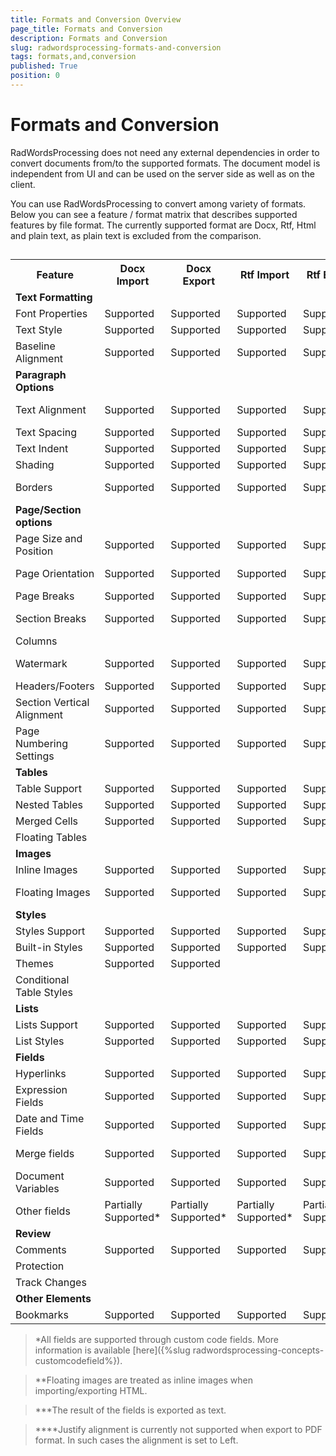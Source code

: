 ```yaml
---
title: Formats and Conversion Overview
page_title: Formats and Conversion
description: Formats and Conversion
slug: radwordsprocessing-formats-and-conversion
tags: formats,and,conversion
published: True
position: 0
---
```


# Formats and Conversion



RadWordsProcessing does not need any external dependencies in order to convert documents from/to the supported formats. The document model is independent from UI and can be used on the server side as well as on the client.
      

You can use RadWordsProcessing to convert among variety of formats. Below you can see a feature / format matrix that describes supported features by file format. The currently supported format are Docx, Rtf, Html and plain text, as plain text is excluded from the comparison.
      

## 
<table><tr><th>Feature</th>
<th>Docx Import</th><th>
Docx Export</th>
<th>Rtf Import</th>
<th>Rtf Export</th>
<th>Html Import</th>
<th>Html Export</th>
<th>PDF Export</th></tr>
<tr><td><b>Text Formatting</b></td><td></td><td></td><td></td><td></td><td></td><td></td><td></td></tr><tr><td>
Font Properties</td><td>
Supported</td><td>
Supported</td><td>
Supported</td><td>
Supported</td><td>
Supported</td><td>
Supported</td><td>
Supported</td></tr><tr><td>
Text Style</td><td>
Supported</td><td>
Supported</td><td>
Supported</td><td>
Supported</td><td>
Supported</td><td>
Supported</td><td>
Supported</td></tr><tr><td>
Baseline Alignment</td><td>
Supported</td><td>
Supported</td><td>
Supported</td><td>
Supported</td><td>
Supported</td><td>
Supported</td><td>
Supported</td></tr><tr><td>
<b>Paragraph Options</b></td><td></td><td></td><td></td><td></td><td></td><td></td><td></td></tr><tr><td>
Text Alignment</td><td>
Supported</td><td>
Supported</td><td>
Supported</td><td>
Supported</td><td>
Supported</td><td>
Supported</td><td>
Partially Supported****</td></tr><tr><td>
Text Spacing</td><td>
Supported</td><td>
Supported</td><td>
Supported</td><td>
Supported</td><td>
Supported</td><td>
Supported</td><td>
Supported</td></tr><tr><td>
Text Indent</td><td>
Supported</td><td>
Supported</td><td>
Supported</td><td>
Supported</td><td>
Supported</td><td>
Supported</td><td>
Supported</td></tr><tr><td>
Shading</td><td>
Supported</td><td>
Supported</td><td>
Supported</td><td>
Supported</td><td>
Supported</td><td>
Supported</td>
<td></td></tr><tr><td>
Borders</td><td>
Supported</td><td>
Supported</td><td>
Supported</td><td>
Supported</td><td>
Not applicable</td><td>
Not applicable</td>
<td></td></tr><tr><td>
<b>Page/Section options</b></td><td></td><td></td><td></td><td></td><td></td><td></td><td></td></tr><tr><td>
Page Size and Position</td><td>
Supported</td><td>
Supported</td><td>
Supported</td><td>
Supported</td><td>
Not applicable</td><td>
Not applicable</td><td>
Supported</td></tr><tr><td>
Page Orientation</td><td>
Supported</td><td>
Supported</td><td>
Supported</td><td>
Supported</td><td>
Not applicable</td><td>
Not applicable</td><td>
Supported</td></tr><tr><td>
Page Breaks</td><td>
Supported</td><td>
Supported</td><td>
Supported</td><td>
Supported</td><td></td><td></td><td>
Supported</td></tr><tr><td>
Section Breaks</td><td>
Supported</td><td>
Supported</td><td>
Supported</td><td>
Supported</td><td>
Not applicable</td><td>
Not applicable</td><td>
Supported</td></tr><tr><td>
Columns</td><td></td><td></td><td></td><td></td><td></td><td></td><td></td></tr><tr><td>
Watermark</td><td>Supported</td><td>Supported</td><td>Supported</td><td>Supported</td><td>
Not applicable</td><td>
Not applicable</td><td>Supported</td></tr><tr><td>
Headers/Footers</td><td>
Supported</td><td>
Supported</td><td>
Supported</td><td>
Supported</td><td></td><td></td><td>
Supported</td></tr><tr><td>
Section Vertical Alignment</td><td>
Supported</td><td>
Supported</td><td>
Supported</td><td>
Supported</td><td>
Not applicable</td><td>
Not applicable</td><td></td></tr><tr><td>
Page Numbering Settings</td><td>
Supported</td><td>
Supported</td><td>
Supported</td><td>
Supported</td><td>
Not applicable</td><td>
Not applicable</td><td>
Supported</td></tr><tr><td>
<b>Tables</b></td><td></td><td></td><td></td><td></td><td></td><td></td></tr><tr><td>
Table Support</td><td>
Supported</td><td>
Supported</td><td>
Supported</td><td>
Supported</td><td>
Supported</td><td>
Supported</td><td>
Supported</td></tr><tr><td>
Nested Tables</td><td>
Supported</td><td>
Supported</td><td>
Supported</td><td>
Supported</td><td>
Supported</td><td>
Supported</td><td>
Supported</td></tr><tr><td>
Merged Cells</td><td>
Supported</td><td>
Supported</td><td>
Supported</td><td>
Supported</td><td>
Supported</td><td>
Supported</td><td>
Supported</td></tr><tr><td>
Floating Tables</td><td></td><td></td><td></td><td></td><td></td><td></td><td></td></tr><tr><td>
<b>Images</b></td><td></td><td></td><td></td><td></td><td></td><td></td><td></td></tr><tr><td>
Inline Images</td><td>
Supported</td><td>
Supported</td><td>
Supported</td><td>
Supported</td><td>
Supported</td><td>
Supported</td><td>
Supported</td></tr><tr><td>
Floating Images</td><td>
Supported</td><td>
Supported</td><td>
Supported</td><td>
Supported</td><td>
Partially Supported**</td><td>
Partially Supported**</td><td></td></tr><tr><td>
<b>Styles</b></td><td></td><td></td><td></td><td></td><td></td><td></td><td></td></tr><tr><td>
Styles Support</td><td>
Supported</td><td>
Supported</td><td>
Supported</td><td>
Supported</td><td>
Supported</td><td>
Supported</td><td>
Supported</td></tr><tr><td>
Built-in Styles</td><td>
Supported</td><td>
Supported</td><td>
Supported</td><td>
Supported</td><td>
Supported</td><td>
Supported</td><td>
Supported</td></tr><tr><td>
Themes</td><td>
Supported</td><td>
Supported</td><td></td><td></td><td>
Supported</td><td>
Supported</td><td>
Supported</td></tr><tr><td>
Conditional Table Styles</td><td></td><td></td><td></td><td></td><td></td><td></td><td></td></tr><tr><td>
<b>Lists</b></td><td></td><td></td><td></td><td></td><td></td><td></td><td></td></tr><tr><td>
Lists Support</td><td>
Supported</td><td>
Supported</td><td>
Supported</td><td>
Supported</td><td>
Supported</td><td>
Supported</td><td>
Supported</td></tr><tr><td>
List Styles</td><td>
Supported</td><td>
Supported</td><td>
Supported</td><td>
Supported</td><td>
Supported</td><td>
Supported</td><td>
Supported</td></tr><tr><td>
<b>Fields</b></td><td></td><td></td><td></td><td></td><td></td><td></td><td></td></tr><tr><td>
Hyperlinks</td><td>
Supported</td><td>
Supported</td><td>
Supported</td><td>
Supported</td><td>
Supported</td><td>
Supported</td><td>
Supported</td></tr><tr><td>
Expression Fields</td><td>
Supported</td><td>
Supported</td><td>
Supported</td><td>
Supported</td><td>
Supported</td><td>
Supported</td><td>
Supported</td></tr><tr><td>
Date and Time Fields</td><td>
Supported</td><td>
Supported</td><td>
Supported</td><td>
Supported</td><td>
Not applicable</td><td>
Partially Supported***</td><td>
Partially Supported***</td></tr><tr><td>
Merge fields</td><td>
Supported</td><td>
Supported</td><td>
Supported</td><td>
Supported</td><td>
Not applicable</td><td>
Partially Supported***</td><td>
Partially Supported***</td></tr><tr><td>
Document Variables</td><td>
Supported</td><td>
Supported</td><td>
Supported</td><td>
Supported</td><td>
Not applicable</td><td>
Partially Supported***</td><td>
Partially Supported***</td></tr><tr><td>
Other fields</td><td>
Partially Supported*</td><td>
Partially Supported*</td><td>
Partially Supported*</td><td>
Partially Supported*</td><td>
Not applicable</td><td>
Partially Supported***</td><td>
Partially Supported***</td></tr><tr><td>
<b>Review</b></td><td></td><td></td><td></td><td></td><td></td><td></td><td></td></tr><tr><td>
Comments</td><td>
Supported</td><td>
Supported</td><td>
Supported</td><td>
Supported</td><td></td><td></td><td></td></tr><tr><td>
Protection</td><td></td><td></td><td></td><td></td><td></td><td></td><td>Not applicable</td></tr><tr><td>
Track Changes</td><td></td><td></td><td></td><td></td><td></td><td></td><td></td></tr><tr><td>
<b>Other Elements</b></td><td></td><td></td><td></td><td></td><td></td><td></td><td></td></tr><tr><td>
Bookmarks</td><td>
Supported</td><td>
Supported</td><td>
Supported</td><td>
Supported</td><td></td><td></td><td></td></tr></table>

>*All fields are supported through custom code fields. More information is available [here]({%slug radwordsprocessing-concepts-customcodefield%}).
          

>**Floating images are treated as inline images when importing/exporting HTML.
          

>***The result of the fields is exported as text.
          
>****Justify alignment is currently not supported when export to PDF format. In such cases the alignment is set to Left.
